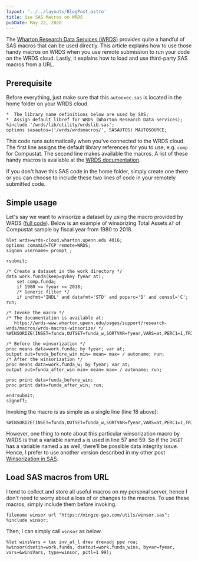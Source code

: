 ```yaml
---
layout: '../../layouts/BlogPost.astro'
title: Use SAS Macros on WRDS
pubDate: May 22, 2020
---
```


The [Wharton Research Data Services (WRDS)](https://wrds-www.wharton.upenn.edu/) provides quite a handful of SAS macros that can be used directly. This article explains how to use those handy macros on WRDS when you use remote submission to run your code on the WRDS cloud. Lastly, it explains how to load and use third-party SAS macros from a URL.

## Prerequisite

Before everything, just make sure that this `autoexec.sas` is located in the home folder on your WRDS cloud.

```sas
*  The library name definitions below are used by SAS;
*  Assign default libref for WRDS (Wharton Research Data Services);
%include '/wrds/lib/utility/wrdslib.sas';
options sasautos=('/wrds/wrdsmacros/', SASAUTOS) MAUTOSOURCE;
```

This code runs automatically when you've connected to the WRDS cloud. The first line assigns the default library references for you to use, e.g. `comp` for Compustat. The second line makes available the macros. A list of these handy macros is available at the [WRDS documentation](https://wrds-www.wharton.upenn.edu/pages/support/research-wrds/macros/).

If you don't have this SAS code in the home folder, simply create one there or you can choose to include these two lines of code in your remotely submitted code.

## Simple usage

Let's say we want to winsorize a dataset by using the macro provided by WRDS ([full code](https://wrds-www.wharton.upenn.edu/pages/support/research-wrds/macros/wrds-macros-winsorize/)). Below is an example of winsorizing Total Assets `AT` of Compustat sample by fiscal year from 1980 to 2018.

```sas[class="line-numbers"]
%let wrds=wrds-cloud.wharton.upenn.edu 4016;
options comamid=TCP remote=WRDS;
signon username=_prompt_;

rsubmit;

/* Create a dataset in the work directory */
data work.funda(keep=gvkey fyear at);
    set comp.funda;
    if 1980 <= fyear <= 2018;
    /* Generic filter */
    if indfmt='INDL' and datafmt='STD' and popsrc='D' and consol='C';
run;

/* Invoke the macro */
/* The documentation is available at:
   https://wrds-www.wharton.upenn.edu/pages/support/research-wrds/macros/wrds-macros-winsorize/ */
%WINSORIZE(INSET=funda,OUTSET=funda_w,SORTVAR=fyear,VARS=at,PERC1=1,TRIM=0);

/* Before the winsorization */
proc means data=work.funda; by fyear; var at; 
output out=funda_before_win min= mean= max= / autoname; run;
/* After the winsorization */
proc means data=work.funda_w; by fyear; var at;
output out=funda_after_win min= mean= max= / autoname; run;

proc print data=funda_before_win;
proc print data=funda_after_win; run;

endrsubmit;
signoff;
```

Invoking the macro is as simple as a single line (line 18 above):

```sas
%WINSORIZE(INSET=funda,OUTSET=funda_w,SORTVAR=fyear,VARS=at,PERC1=1,TRIM=0);
```

However, one thing to note about this particular winsorization macro by WRDS is that a variable named `a` is used in line 57 and 59. So if the `INSET` has a variable named `a` as well, there’ll be possible data integrity issue. Hence, I prefer to use another version described in my other post [Winsorization in SAS](https://mingze-gao.com/posts/winsorization-in-sas/).

## Load SAS macros from URL

I tend to collect and store all useful macros on my personal server, hence I don't need to worry about a loss of or changes to the macros. To use these macros, simply include them before invoking.

```sas
filename winsor url "https://mingze-gao.com/utils/winsor.sas";
%include winsor;
```

Then, I can simply call `winsor` as below.

```sas
%let winsVars = tac inv_at_l drev drevadj ppe roa;
%winsor(dsetin=work.funda, dsetout=work.funda_wins, byvar=fyear, vars=&winsVars, type=winsor, pctl=1 99);
```
